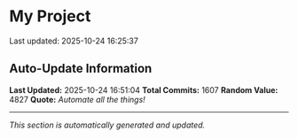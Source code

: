 # My Project


Last updated: 2025-10-24 16:25:37














































































































































































































































































































































































































































































































































































































































































































































































































































































































































































































































































































































































































































































































































































































































































































































































































































































































































































































































































































































































































































































## Auto-Update Information

**Last Updated:** 2025-10-24 16:51:04
**Total Commits:** 1607
**Random Value:** 4827
**Quote:** _Automate all the things!_

---
_This section is automatically generated and updated._